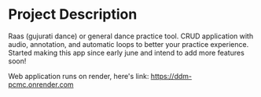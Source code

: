 # Project Description

Raas (gujurati dance) or general dance practice tool. CRUD application with audio, annotation, and automatic loops to better your practice experience. Started making this app since early june and intend to add more features soon! 

Web application runs on render, here's link: https://ddm-pcmc.onrender.com
